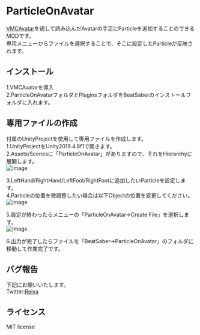 # ParticleOnAvatar

[VMCAvatar](https://github.com/nagatsuki/VMCAvatar-BS)を通して読み込んだAvatarの手足にParticleを追加することのできるMODです。  
専用メニューからファイルを選択することで、そこに設定したParticleが反映されます。

## インストール

1.VMCAvatarを導入  
2.ParticleOnAvatarフォルダとPluginsフォルダをBeatSaberのインストールフォルダに入れます。  

## 専用ファイルの作成

付属のUnityProjectを使用して専用ファイルを作成します。  
1.UnityProjectをUnity2019.4.8f1で開きます。  
2.Assets/Scenesに「ParticleOnAvatar」がありますので、それをHierarchyに展開します。  
![image](https://user-images.githubusercontent.com/62868883/129211742-0647ac14-69be-4a1f-b5ea-2c59f44f3142.png)

3.LeftHand/RightHand/LeftFoot/RightFootに追加したいParticleを設定します。  
4.Particleの位置を微調整したい場合は以下Objectの位置を変更してください。  
![image](https://user-images.githubusercontent.com/62868883/129212326-ad231fd1-0c7c-48cd-9376-a74eca0e4353.png)

5.設定が終わったらメニューの「ParticleOnAvatar→Create File」を選択します。  
![image](https://user-images.githubusercontent.com/62868883/129212484-b25233d7-7836-4fde-b0da-b74ec3cedbea.png)

6.出力が完了したらファイルを「BeatSaber→ParticleOnAvatar」のフォルダに移動して作業完了です。  


## バグ報告 

下記にお願いいたします。  
Twitter:[Reiya](https://twitter.com/Reiya__)  


## ライセンス

MIT license
